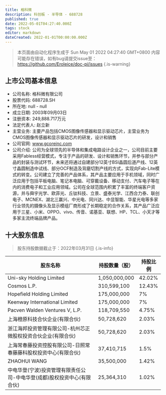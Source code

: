 ```yaml
---
title: 格科微
description: 科创板 - 半导体 - 688728
published: true
date: 2022-05-01T04:27:40.000Z
tags: stock
editor: markdown
dateCreated: 2022-01-01T00:00:00.000Z
---
```


> 本页面由自动化程序生成于 Sun May 01 2022 04:27:40 GMT+0800
> 内容可能存在错误，如有bug请提交issue至：https://github.com/Eroleice/doc-pi/issues
{.is-warning}

## 上市公司基本信息
- 公司名称: 格科微有限公司
- 股票代码: 688728.SH
- 所在地: null - null
- 成立日期: 2003年09月03日
- 注册资本: 249,888.717万元
- 法定代表人: 赵立新
- 主营业务: 主要产品包括CMOS图像传感器和显示驱动芯片，主营业务为CMOS图像传感器和显示驱动芯片的研发，设计和销售
- 公司官网: www.gcoreinc.com
- 公司介绍: 公司为全球领先的半导体和集成电路设计企业之一，公司目前主要采用Fabless经营模式，专注于产品的研发、设计和销售环节，并参与部分产品的封装与测试环节，未来还将通过自建部分12英寸BSI晶圆后道产线、12英寸晶圆制造中试线、部分OCF制造及背磨切割产线的方式，实现向Fab-Lite模式的转变。公司建立了完善的产品体系，其产品主要应用于手机领域，同时广泛应用于包括平板电脑、笔记本电脑、可穿戴设备、移动支付、汽车电子等在内的消费电子和工业应用领域。公司在全球范围内积累了丰富的终端客户资源，并与舜宇光学、欧菲光、丘钛科技、立景、盛泰光学、江西合力泰、联创电子、MCNEX、湖北三赢兴、中光电、同兴达、中显智能、华星光电等多家行业领先的摄像头及显示模组厂商形成了长期稳定的合作关系，其产品广泛应用于三星、小米、OPPO、vivo、传音、诺基亚、联想、HP、TCL、小天才等多家主流终端品牌产品。


## 十大股东信息
> 股东持股数据截止于：2022年03月31日
{.is-info}

| 股东名称 | 持股数量（股） | 持股比例 |
| --- | --- | --- |
| Uni-sky Holding  Limited | 1,050,000,000 | 42.02% |
| Cosmos L.P. | 310,599,100 | 12.43% |
| Hopefield Holding Limited | 175,000,000 | 7% |
| Keenway International Limited | 175,000,000 | 7% |
| Pacven Walden Ventures V, L.P. | 118,709,550 | 4.75% |
| 上海橙原科技合伙企业(有限合伙) | 50,728,620 | 2.03% |
| 浙江海邦投资管理有限公司-杭州芯正微股权投资合伙企业(有限合伙) | 50,728,620 | 2.03% |
| 上海常春藤投资控股有限公司-日照常春藤藤科股权投资中心(有限合伙) | 37,410,715 | 1.5% |
| ZHAOHUI WANG | 35,500,000 | 1.42% |
| 中电华登(宁波)投资管理有限责任公司-中电华登(成都)股权投资中心(有限合伙) | 25,364,310 | 1.02% |




